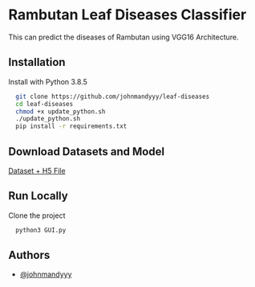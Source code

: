 
# Rambutan Leaf Diseases Classifier

This can predict the diseases of Rambutan using VGG16 Architecture.



## Installation

Install with Python 3.8.5

```bash
  git clone https://github.com/johnmandyyy/leaf-diseases
  cd leaf-diseases
  chmod +x update_python.sh
  ./update_python.sh
  pip install -r requirements.txt
```
    
## Download Datasets and Model

[Dataset + H5 File](https://www.mediafire.com/file/d2p54q9yvtfm792/datasets_model.zip/file)


## Run Locally

Clone the project

```bash
  python3 GUI.py
```



## Authors

- [@johnmandyyy](https://www.github.com/johnmandyyy)

